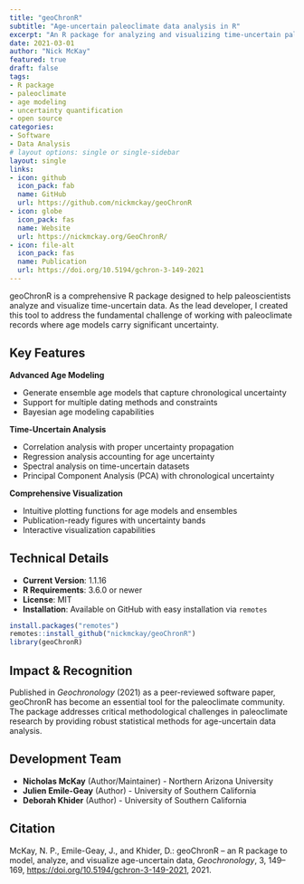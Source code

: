 ```yaml
---
title: "geoChronR"
subtitle: "Age-uncertain paleoclimate data analysis in R"
excerpt: "An R package for analyzing and visualizing time-uncertain paleoclimate data with advanced age modeling, ensemble analysis, and comprehensive visualization tools."
date: 2021-03-01
author: "Nick McKay"
featured: true
draft: false
tags:
- R package
- paleoclimate
- age modeling
- uncertainty quantification
- open source
categories:
- Software
- Data Analysis
# layout options: single or single-sidebar
layout: single
links:
- icon: github
  icon_pack: fab
  name: GitHub
  url: https://github.com/nickmckay/geoChronR
- icon: globe
  icon_pack: fas
  name: Website
  url: https://nickmckay.org/GeoChronR/
- icon: file-alt
  icon_pack: fas
  name: Publication
  url: https://doi.org/10.5194/gchron-3-149-2021
---
```


geoChronR is a comprehensive R package designed to help paleoscientists analyze and visualize time-uncertain data. As the lead developer, I created this tool to address the fundamental challenge of working with paleoclimate records where age models carry significant uncertainty.

## Key Features

**Advanced Age Modeling**
- Generate ensemble age models that capture chronological uncertainty
- Support for multiple dating methods and constraints
- Bayesian age modeling capabilities

**Time-Uncertain Analysis**
- Correlation analysis with proper uncertainty propagation
- Regression analysis accounting for age uncertainty
- Spectral analysis on time-uncertain datasets
- Principal Component Analysis (PCA) with chronological uncertainty

**Comprehensive Visualization**
- Intuitive plotting functions for age models and ensembles
- Publication-ready figures with uncertainty bands
- Interactive visualization capabilities

## Technical Details

- **Current Version**: 1.1.16
- **R Requirements**: 3.6.0 or newer
- **License**: MIT
- **Installation**: Available on GitHub with easy installation via `remotes`

```r
install.packages("remotes")
remotes::install_github("nickmckay/geoChronR")
library(geoChronR)
```

## Impact & Recognition

Published in *Geochronology* (2021) as a peer-reviewed software paper, geoChronR has become an essential tool for the paleoclimate community. The package addresses critical methodological challenges in paleoclimate research by providing robust statistical methods for age-uncertain data analysis.

## Development Team

- **Nicholas McKay** (Author/Maintainer) - Northern Arizona University
- **Julien Emile-Geay** (Author) - University of Southern California  
- **Deborah Khider** (Author) - University of Southern California

## Citation

McKay, N. P., Emile-Geay, J., and Khider, D.: geoChronR – an R package to model, analyze, and visualize age-uncertain data, *Geochronology*, 3, 149–169, https://doi.org/10.5194/gchron-3-149-2021, 2021.
